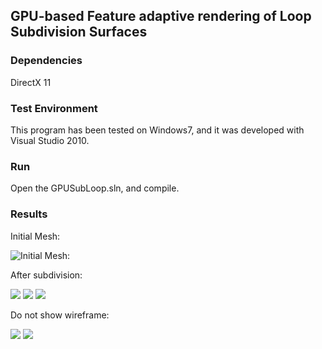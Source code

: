 ## GPU-based Feature adaptive rendering of Loop Subdivision Surfaces ##

### Dependencies ###
DirectX 11

### Test Environment ###
This program has been tested on Windows7, and it was developed with Visual Studio 2010.

### Run ###
Open the GPUSubLoop.sln, and compile.

### Results ###
Initial Mesh:

![Initial Mesh:](http://ww4.sinaimg.cn/mw690/6270aed2jw1eowgf32i3cj20bo096754.jpg)

After subdivision:

![](http://ww4.sinaimg.cn/mw690/6270aed2jw1eowgf3ma2kj20bo0960ts.jpg)
![](http://ww1.sinaimg.cn/mw690/6270aed2jw1eowgf4bov1j20bo0963zs.jpg)
![](http://ww3.sinaimg.cn/mw690/6270aed2jw1eowgf4v6n7j20bo0960u2.jpg)

Do not show wireframe:

![](http://ww2.sinaimg.cn/mw690/6270aed2jw1eowgf5g6i7j20bo096t9y.jpg)
![](http://ww4.sinaimg.cn/mw690/6270aed2jw1eowgf5y4tlj20bo0960u3.jpg)